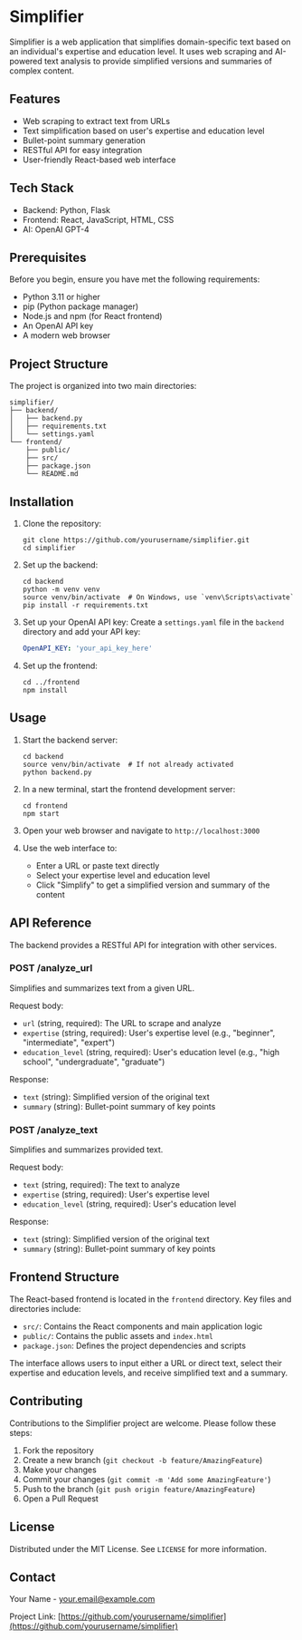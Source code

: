 # Simplifier

Simplifier is a web application that simplifies domain-specific text based on an individual's expertise and education level. It uses web scraping and AI-powered text analysis to provide simplified versions and summaries of complex content.

## Features

- Web scraping to extract text from URLs
- Text simplification based on user's expertise and education level
- Bullet-point summary generation
- RESTful API for easy integration
- User-friendly React-based web interface

## Tech Stack

- Backend: Python, Flask
- Frontend: React, JavaScript, HTML, CSS
- AI: OpenAI GPT-4

## Prerequisites

Before you begin, ensure you have met the following requirements:

- Python 3.11 or higher
- pip (Python package manager)
- Node.js and npm (for React frontend)
- An OpenAI API key
- A modern web browser

## Project Structure

The project is organized into two main directories:

```
simplifier/
├── backend/
│   ├── backend.py
│   ├── requirements.txt
│   └── settings.yaml
└── frontend/
    ├── public/
    ├── src/
    ├── package.json
    └── README.md
```

## Installation

1. Clone the repository:
   ```
   git clone https://github.com/yourusername/simplifier.git
   cd simplifier
   ```

2. Set up the backend:
   ```
   cd backend
   python -m venv venv
   source venv/bin/activate  # On Windows, use `venv\Scripts\activate`
   pip install -r requirements.txt
   ```

3. Set up your OpenAI API key:
   Create a `settings.yaml` file in the `backend` directory and add your API key:
   ```yaml
   OpenAPI_KEY: 'your_api_key_here'
   ```

4. Set up the frontend:
   ```
   cd ../frontend
   npm install
   ```

## Usage

1. Start the backend server:
   ```
   cd backend
   source venv/bin/activate  # If not already activated
   python backend.py
   ```

2. In a new terminal, start the frontend development server:
   ```
   cd frontend
   npm start
   ```

3. Open your web browser and navigate to `http://localhost:3000`

4. Use the web interface to:
   - Enter a URL or paste text directly
   - Select your expertise level and education level
   - Click "Simplify" to get a simplified version and summary of the content

## API Reference

The backend provides a RESTful API for integration with other services.

### POST /analyze_url

Simplifies and summarizes text from a given URL.

Request body:
- `url` (string, required): The URL to scrape and analyze
- `expertise` (string, required): User's expertise level (e.g., "beginner", "intermediate", "expert")
- `education_level` (string, required): User's education level (e.g., "high school", "undergraduate", "graduate")

Response:
- `text` (string): Simplified version of the original text
- `summary` (string): Bullet-point summary of key points

### POST /analyze_text

Simplifies and summarizes provided text.

Request body:
- `text` (string, required): The text to analyze
- `expertise` (string, required): User's expertise level
- `education_level` (string, required): User's education level

Response:
- `text` (string): Simplified version of the original text
- `summary` (string): Bullet-point summary of key points

## Frontend Structure

The React-based frontend is located in the `frontend` directory. Key files and directories include:

- `src/`: Contains the React components and main application logic
- `public/`: Contains the public assets and `index.html`
- `package.json`: Defines the project dependencies and scripts

The interface allows users to input either a URL or direct text, select their expertise and education levels, and receive simplified text and a summary.

## Contributing

Contributions to the Simplifier project are welcome. Please follow these steps:

1. Fork the repository
2. Create a new branch (`git checkout -b feature/AmazingFeature`)
3. Make your changes
4. Commit your changes (`git commit -m 'Add some AmazingFeature'`)
5. Push to the branch (`git push origin feature/AmazingFeature`)
6. Open a Pull Request

## License

Distributed under the MIT License. See `LICENSE` for more information.

## Contact

Your Name - your.email@example.com

Project Link: [https://github.com/yourusername/simplifier](https://github.com/yourusername/simplifier)
